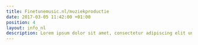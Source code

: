 ```yaml
---
title: Finetunemusic.nl/muziekproductie
date: 2017-03-05 11:42:00 +01:00
position: 4
layout: info_nl
description: Lorem ipsum dolor sit amet, consectetur adipiscing elit unde omnis.
---
```


